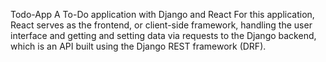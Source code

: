 Todo-App
A To-Do application with Django and React For this application, React serves as the frontend, or client-side framework, handling the user interface and getting and setting data via requests to the Django backend, which is an API built using the Django REST framework (DRF).